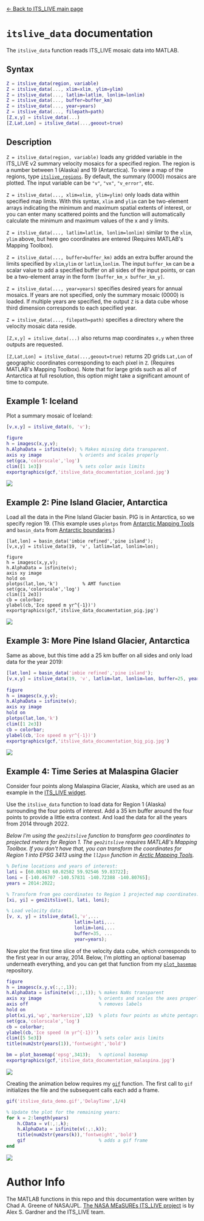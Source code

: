 [&larr; Back to ITS\_LIVE main page](../README.md)

# `itslive_data` documentation
The `itslive_data` function reads ITS\_LIVE mosaic data into MATLAB. 

## Syntax

```matlab
Z = itslive_data(region, variable)
Z = itslive_data(..., xlim=xlim, ylim=ylim)
Z = itslive_data(..., latlim=latlim, lonlim=lonlim)
Z = itslive_data(..., buffer=buffer_km)
Z = itslive_data(..., year=years)
Z = itslive_data(..., filepath=path)
[Z,x,y] = itslive_data(...) 
[Z,Lat,Lon] = itslive_data(...,geoout=true)
```

## Description 

`Z = itslive_data(region, variable)` loads any gridded variable in the ITS\_LIVE v2 summary velocity mosaics for a specified region. The region is a number between 1 (Alaska) and 19 (Antarctica). To view a map of the regions, type [`itslive_regions`](itslive_regions_documentation.md). By default, the summary (0000) mosaics are plotted. The input variable can be `"v"`, `"vx"`, `"v_error"`, etc. 
 
`Z = itslive_data(..., xlim=xlim, ylim=ylim)` only loads data within  specified map limits. With this syntax, `xlim` and `ylim` can be two-element arrays indicating the minimum and maximum spatial extents of interest, or you can enter many scattered points and the function will automatically calculate the minimum and maximum values of the x and y limits. 
 
`Z = itslive_data(..., latlim=latlim, lonlim=lonlim)` similar to the `xlim`, `ylim` above, but here geo coordinates are entered (Requires MATLAB's Mapping Toolbox). 
 
`Z = itslive_data(..., buffer=buffer_km)` adds an extra buffer around the limits specified by `xlim`,`ylim` or `latlim`,`lonlim`. The input `buffer_km` can be a scalar value to add a specified buffer on all sides of the input points, or can be a two-element array in the form `[buffer_km_x buffer_km_y]`. 
 
`Z = itslive_data(..., year=years)` specifies desired years for annual mosaics. If years are not specified, only the summary mosaic (0000) is loaded. If multiple years are specified, the output `Z` is a data cube whose third dimension corresponds to each specified year. 

`Z = itslive_data(..., filepath=path)` specifies a directory where the velocity mosaic data reside. 
 
`[Z,x,y] = itslive_data(...)` also returns map coordinates `x,y` when three outputs are requested. 
 
`[Z,Lat,Lon] = itslive_data(...,geoout=true)` returns 2D grids `Lat,Lon` of geographic coordinates corresponding to each pixel in `Z`. (Requires MATLAB's Mapping Toolbox). Note that for large grids such as all of Antarctica at full resolution, this option might take a significant amount of time to compute. 

## Example 1: Iceland
Plot a summary mosaic of Iceland: 

```matlab
[v,x,y] = itslive_data(6, 'v');

figure
h = imagesc(x,y,v); 
h.AlphaData = isfinite(v); % Makes missing data transparent. 
axis xy image              % orients and scales properly 
set(gca,'colorscale','log') 
clim([1 1e3])              % sets color axis limits
exportgraphics(gcf,'itslive_data_documentation_iceland.jpg')
```
![](itslive_data_documentation_iceland.jpg)

## Example 2: Pine Island Glacier, Antarctica
Load all the data in the Pine Island Glacier basin. PIG is in Antarctica, 
so we specify region 19. (This example uses `plotps` from [Antarctic Mapping Tools](https://github.com/chadagreene/Antarctic-Mapping-Tools) and `basin_data` from [Antarctic boundaries](https://github.com/chadagreene/Antarctic-boundaries).) 

```
[lat,lon] = basin_data('imbie refined','pine island'); 
[v,x,y] = itslive_data(19, 'v', latlim=lat, lonlim=lon); 

figure 
h = imagesc(x,y,v); 
h.AlphaData = isfinite(v);   
axis xy image
hold on
plotps(lat,lon,'k')         % AMT function 
set(gca,'colorscale','log') 
clim([1 2e3])              
cb = colorbar; 
ylabel(cb,'Ice speed m yr^{-1})') 
exportgraphics(gcf,'itslive_data_documentation_pig.jpg')
```
![](itslive_data_documentation_pig.jpg)
 
## Example 3: More Pine Island Glacier, Antarctica
Same as above, but this time add a 25 km buffer on all sides and only load data for the year 2019: 
 
```matlab
[lat,lon] = basin_data('imbie refined','pine island'); 
[v,x,y] = itslive_data(19, 'v', latlim=lat, lonlim=lon, buffer=25, year=2019); 
 
figure 
h = imagesc(x,y,v); 
h.AlphaData = isfinite(v);  
axis xy image 
hold on
plotps(lat,lon,'k')       
clim([1 2e3])   
cb = colorbar; 
ylabel(cb,'Ice speed m yr^{-1})') 
exportgraphics(gcf,'itslive_data_documentation_big_pig.jpg')
``` 
![](itslive_data_documentation_big_pig.jpg)

## Example 4: Time Series at Malaspina Glacier

Consider four points along Malaspina Glacier, Alaska, which are used as an example in the [ITS\_LIVE widget](https://its-live.jpl.nasa.gov/app/index.html?lat=60.08343&lon=-140.46707&lat=60.02582&lon=-140.57831&lat=59.92546&lon=-140.72388&lat=59.83722&lon=-140.80765&z=9&x=1982-12-08&x=2025-04-25&y=-404&y=5915).

Use the `itslive_data` function to load data for Region 1 (Alaska) surrounding the four points of interest. Add a 35 km buffer around the four points to provide a little extra context. And load the data for all the years from 2014 through 2022.

*Below I'm using the `geo2itslive` function to transform geo coordinates to projected meters for Region 1. The `geo2itslive` requires MATLAB's Mapping Toolbox. If you don't have that, you can transform the coordinates for Region 1 into EPSG 3413 using the `ll2psn` function in [Arctic Mapping Tools](https://github.com/chadagreene/arctic-mapping-tools).*

```matlab
% Define locations and years of interest: 
lati = [60.08343 60.02582 59.92546 59.83722]; 
loni = [-140.46707 -140.57831 -140.72388 -140.80765]; 
years = 2014:2022; 

% Transform from geo coordinates to Region 1 projected map coordinates:
[xi, yi] = geo2itslive(1, lati, loni); 

% Load velocity data: 
[v, x, y] = itslive_data(1,'v',...
                         latlim=lati,...
                         lonlim=loni,...
                         buffer=35, ...
                         year=years); 
```

Now plot the first time slice of the velocity data cube, which corresponds to the first year in our array, 2014. Below, I'm plotting an optional basemap underneath everything, and you can get that function from my [`plot_basemap`](https://github.com/chadagreene/plot_basemap) repository. 

```matlab
figure
h = imagesc(x,y,v(:,:,1)); 
h.AlphaData = isfinite(v(:,:,1)); % makes NaNs transparent
axis xy image                     % orients and scales the axes properly 
axis off                          % removes labels 
hold on
plot(xi,yi,'wp','markersize',12)  % plots four points as white pentagrams
set(gca,'colorscale','log') 
cb = colorbar; 
ylabel(cb,'Ice speed (m yr^{-1})')
clim([5 5e3])                     % sets color axis limits 
title(num2str(years(1)),'fontweight','bold')

bm = plot_basemap('epsg',3413);   % optional basemap 
exportgraphics(gcf,'itslive_data_documentation_malaspina.jpg')
```
![](itslive_data_documentation_malaspina.jpg)

Creating the animation below requires my [`gif`](https://www.mathworks.com/matlabcentral/fileexchange/63239-gif) function. The first call to `gif` initializes the file and the subsequent calls each add a frame. 

```matlab
gif('itslive_data_demo.gif','DelayTime',1/4)

% Update the plot for the remaining years: 
for k = 2:length(years)
    h.CData = v(:,:,k); 
    h.AlphaData = isfinite(v(:,:,k)); 
    title(num2str(years(k)),'fontweight','bold')
    gif                           % adds a gif frame 
end
```

![](itslive_data_demo.gif)

# Author Info
The MATLAB functions in this repo and this documentation were written by Chad A. Greene of NASA/JPL. [The NASA MEaSUREs ITS\_LIVE project](https://its-live.jpl.nasa.gov/) is by Alex S. Gardner and the ITS\_LIVE team. 

